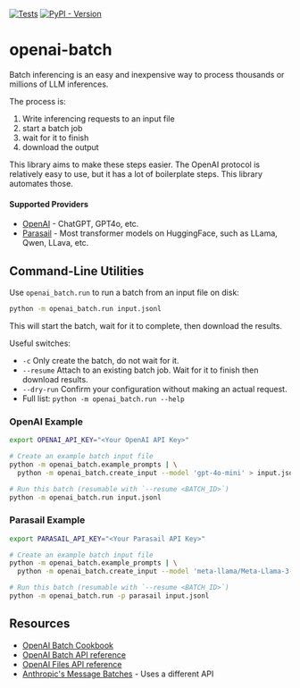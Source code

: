 [![Tests](https://github.com/parasail-ai/openai-batch/actions/workflows/tests.yml/badge.svg)](https://github.com/parasail-ai/openai-batch/actions/workflows/tests.yml)
[![PyPI - Version](https://img.shields.io/pypi/v/openai-batch)](https://pypi.org/project/openai-batch/)

# openai-batch

Batch inferencing is an easy and inexpensive way to process thousands or millions of LLM inferences.

The process is:
1. Write inferencing requests to an input file
2. start a batch job
3. wait for it to finish
4. download the output

This library aims to make these steps easier. The OpenAI protocol is relatively easy to use, but it has a lot of boilerplate steps. This library automates those.

#### Supported Providers

* [OpenAI](https://openai.com/) - ChatGPT, GPT4o, etc.
* [Parasail](https://parasail.io/) - Most transformer models on HuggingFace, such as LLama, Qwen, LLava, etc.


## Command-Line Utilities

Use `openai_batch.run` to run a batch from an input file on disk:
```bash
python -m openai_batch.run input.jsonl
```

This will start the batch, wait for it to complete, then download the results.

Useful switches:
* `-c` Only create the batch, do not wait for it.
* `--resume` Attach to an existing batch job. Wait for it to finish then download results.
* `--dry-run` Confirm your configuration without making an actual request.
* Full list: `python -m openai_batch.run --help`

### OpenAI Example
```bash
export OPENAI_API_KEY="<Your OpenAI API Key>"

# Create an example batch input file
python -m openai_batch.example_prompts | \
  python -m openai_batch.create_input --model 'gpt-4o-mini' > input.jsonl

# Run this batch (resumable with `--resume <BATCH_ID>`)
python -m openai_batch.run input.jsonl
```

### Parasail Example

```bash
export PARASAIL_API_KEY="<Your Parasail API Key>"

# Create an example batch input file
python -m openai_batch.example_prompts | \
  python -m openai_batch.create_input --model 'meta-llama/Meta-Llama-3-8B-Instruct' > input.jsonl

# Run this batch (resumable with `--resume <BATCH_ID>`)
python -m openai_batch.run -p parasail input.jsonl
```

## Resources

* [OpenAI Batch Cookbook](https://cookbook.openai.com/examples/batch_processing)
* [OpenAI Batch API reference](https://platform.openai.com/docs/api-reference/batch)
* [OpenAI Files API reference](https://platform.openai.com/docs/api-reference/files)
* [Anthropic's Message Batches](https://www.anthropic.com/news/message-batches-api) - Uses a different API